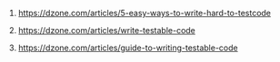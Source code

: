1) https://dzone.com/articles/5-easy-ways-to-write-hard-to-testcode

2) https://dzone.com/articles/write-testable-code

3) https://dzone.com/articles/guide-to-writing-testable-code



